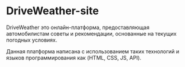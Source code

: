 # DriveWeather-site
 DriveWeather это онлайн-платформа, предоставляющая автомобилистам советы и рекомендации, основанные на текущих погодных условиях.
 
 Данная платформа написана с использованием таких технологий и языков программирования как (HTML, CSS, JS, API).
